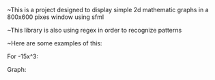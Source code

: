~This is a project designed to display simple 2d mathematic graphs in  a 800x600 pixes window  using sfml 

~This library is also using regex in order to recognize patterns 

~Here are some examples of this:

For -15x^3: 

Graph:




